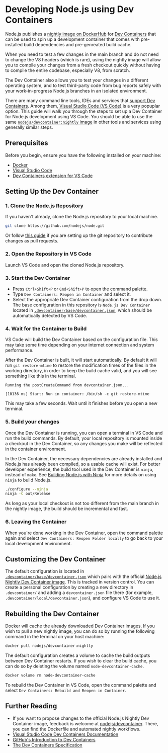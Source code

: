 # Developing Node.js using Dev Containers

Node.js publishes a [nightly image on DockerHub](https://hub.docker.com/r/nodejs/devcontainer) for
[Dev Containers](https://containers.dev/) that can be used to spin up a
development container that comes with pre-installed build dependencies and pre-genreated build cache.

When you need to test a few changes in the main branch and do not need
to change the V8 headers (which is rare), using the nightly image will allow you to compile your
changes from a fresh checkout quickly without having to compile the entire codebase, especially V8,
from scratch.

The Dev Container also allows you to test your changes in a different operating system, and to test
third-party code from bug reports safely with your work-in-progress Node.js branches in an isolated environment.

There are many command line tools, IDEs and services that [support Dev Containers](https://containers.dev/supporting).
Among them, [Visual Studio Code (VS Code)](https://code.visualstudio.com/) is a very popuplar option.
This guide will walk you through the steps to set up a Dev Container for Node.js development using VS Code.
You should be able to use the same [`nodejs/devcontainer:nightly` image](https://hub.docker.com/r/nodejs/devcontainer)
in other tools and services using generally similar steps.

## Prerequisites

Before you begin, ensure you have the following installed on your machine:

* [Docker](https://www.docker.com/get-started)
* [Visual Studio Code](https://code.visualstudio.com/)
* [Dev Containers extension for VS Code](https://marketplace.visualstudio.com/items?itemName=ms-vscode-remote.remote-containers)

## Setting Up the Dev Container

### 1. Clone the Node.js Repository

If you haven't already, clone the Node.js repository to your local machine.

```bash
git clone https://github.com/nodejs/node.git
```

Or follow [this guide](./pull-requests.md#setting-up-your-local-environment) if you are
setting up the git repository to contribute changes as pull requests.

### 2. Open the Repository in VS Code

Launch VS Code and open the cloned Node.js repository.

### 3. Start the Dev Container

* Press `Ctrl+Shift+P` or `Cmd+Shift+P` to open the command palette.
* Type `Dev Containers: Reopen in Container` and select it.
* Select the appropriate Dev Container configuration from the drop down. The base configuration in this
  repository is `Node.js Dev Container` located in
  [`.devcontainer/base/devcontainer.json`](../../.devcontainer/base/devcontainer.json), which should be
  automatically detected by VS Code.

### 4. Wait for the Container to Build

VS Code will build the Dev Container based on the configuration file. This may take some time depending
on your internet connection and system performance.

After the Dev Container is built, it will start automatically. By default it will run `git restore-mtime` to
restore the modification times of the files in the working directory, in order to keep the build cache valid,
and you will see something like this in the terminal.

```text
Running the postCreateCommand from devcontainer.json...

[10136 ms] Start: Run in container: /bin/sh -c git restore-mtime
```

This may take a few seconds. Wait until it finishes before you open a new terminal.

### 5. Build your changes

Once the Dev Container is running, you can open a terminal in VS Code and run the build commands. By default,
your local repository is mounted inside a checkout in the Dev Container, so any changes you make will be reflected
in the container environment.

In the Dev Container, the necessary dependencies are already installed and Node.js has already been
compiled, so a usable cache will exist. For better developer experience, the
build tool used in the Dev Container is `ninja`, instead of `make`. See
[Building Node.js with Ninja](./building-node-with-ninja.md) for more details on using `ninja` to build Node.js.

```bash
./configure --ninja
ninja -C out/Release
```

As long as your local checkout is not too different from the main branch in the nightly image, the build
should be incremental and fast.

### 6. Leaving the Container

When you're done working in the Dev Container, open the command palette again and select
`Dev Containers: Reopen Folder locally` to go back to your local development environment.

## Customizing the Dev Container

The default configuration is located in
[`.devcontainer/base/devcontainer.json`](../../.devcontainer/base/devcontainer.json) which pairs with the
official [Node.js Nightly Dev Container image](https://github.com/nodejs/devcontainer).
This is tracked in version control. You can create a personal configuration by creating a new
directory in `.devcontainer/` and adding a `devcontainer.json` file there (for example,
`.devcontainer/local/devcontainer.json`), and configure VS Code to use it.

## Rebuilding the Dev Container

Docker will cache the already downloaded Dev Container images. If you wish to pull a new nightly image, you can do
so by running the following command in the terminal on your host machine:

```bash
docker pull nodejs/devcontainer:nightly
```

The default configuration creates a volume to cache the build outputs between Dev Container restarts. If you wish to
clear the build cache, you can do so by deleting the volume named `node-devcontainer-cache`.

```bash
docker volume rm node-devcontainer-cache
```

To rebuild the Dev Container in VS Code, open the command palette and select
`Dev Containers: Rebuild and Reopen in Container`.

## Further Reading

* If you want to propose changes to the official Node.js Nightly Dev Container image, feedback is welcome at
  [nodejs/devcontainer](https://github.com/nodejs/devcontainer). There, you can find the Dockerfile and
  automated nightly workflows.
* [Visual Studio Code Dev Containers Documentation](https://code.visualstudio.com/docs/remote/containers)
* [GitHub's Introduction to Dev Containers](https://docs.github.com/en/codespaces/setting-up-your-project-for-codespaces/adding-a-dev-container-configuration/introduction-to-dev-containers)
* [The Dev Containers Specification](https://containers.dev/implementors/spec/)

